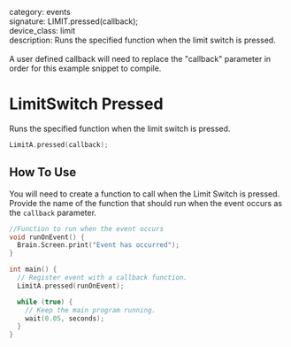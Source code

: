 category: events  
signature: LIMIT.pressed(callback);  
device_class: limit  
description: Runs the specified function when the limit switch is pressed.<br /><br />A user defined callback will need to replace the "callback" parameter in order for this example snippet to compile.  

# LimitSwitch Pressed

Runs the specified function when the limit switch is pressed.

```cpp
LimitA.pressed(callback);
```

## How To Use

You will need to create a function to call when the Limit Switch is pressed. Provide the name of the function that should run when the event occurs as the `callback` parameter.

```cpp
//Function to run when the event occurs
void runOnEvent() {
  Brain.Screen.print("Event has occurred");
}

int main() {
  // Register event with a callback function.
  LimitA.pressed(runOnEvent);

  while (true) {
    // Keep the main program running.
    wait(0.05, seconds);
  }
}
```


<advanced>
</advanced>